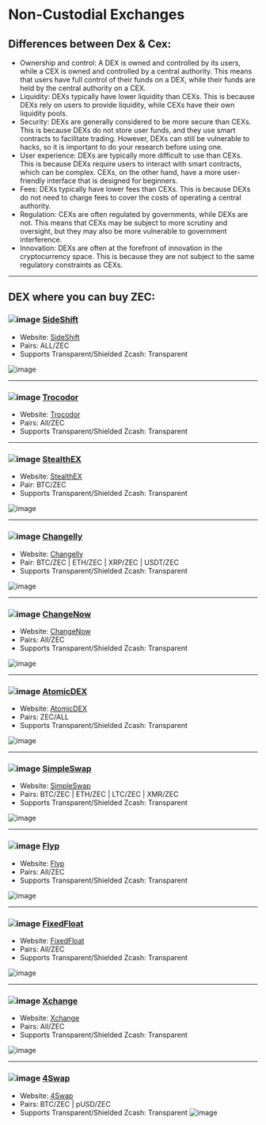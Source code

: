 # Non-Custodial Exchanges

## Differences between Dex & Cex: 

* Ownership and control: A DEX is owned and controlled by its users, while a CEX is owned and controlled by a central authority. This means that users have full control of their funds on a DEX, while their funds are held by the central authority on a CEX.
* Liquidity: DEXs typically have lower liquidity than CEXs. This is because DEXs rely on users to provide liquidity, while CEXs have their own liquidity pools.
* Security: DEXs are generally considered to be more secure than CEXs. This is because DEXs do not store user funds, and they use smart contracts to facilitate trading. However, DEXs can still be vulnerable to hacks, so it is important to do your research before using one.
* User experience: DEXs are typically more difficult to use than CEXs. This is because DEXs require users to interact with smart contracts, which can be complex. CEXs, on the other hand, have a more user-friendly interface that is designed for beginners.
* Fees: DEXs typically have lower fees than CEXs. This is because DEXs do not need to charge fees to cover the costs of operating a central authority.
* Regulation: CEXs are often regulated by governments, while DEXs are not. This means that CEXs may be subject to more scrutiny and oversight, but they may also be more vulnerable to government interference.
* Innovation: DEXs are often at the forefront of innovation in the cryptocurrency space. This is because they are not subject to the same regulatory constraints as CEXs.

---

## DEX where you can buy ZEC: 

### ![image](https://github.com/ManyRios/zechub/assets/34518489/6556c74e-f86c-452d-9f71-090d02af86fb) [SideShift](https://sideshift.ai/usdcpolygon/zec)

* Website: [SideShift](https://sideshift.ai/usdcpolygon/zec)
* Pairs: ALL/ZEC
* Supports Transparent/Shielded Zcash: Transparent

![image](https://github.com/ManyRios/zechub/assets/34518489/df4d01be-b7e4-4e3d-ba1d-a65682fdc2bc)

---

### ![image](https://i.ibb.co/rbxrjFP/image-2023-09-05-202420036.png) [Trocodor](https://trocador.app/en/)

* Website: [Trocodor](https://trocador.app)
* Pairs: All/ZEC
* Supports Transparent/Shielded Zcash: Transparent

--- 

### ![image](https://github.com/ManyRios/zechub/assets/34518489/6d2f987e-1a14-46fe-8734-c3da8d563db6) [StealthEX](https://stealthex.io/?to=zec)

* Website: [StealthEX](https://stealthex.io/?to=zec)
* Pair: BTC/ZEC
* Supports Transparent/Shielded Zcash: Transparent

![image](https://github.com/ManyRios/zechub/assets/34518489/e8f622c5-471e-4659-a75f-533134a0346f)

--- 

### ![image](https://github.com/ManyRios/zechub/assets/34518489/e22bad6f-d59f-4e4d-a450-b367c8c1f02a) [Changelly](https://changelly.com/) 

* Website: [Changelly](https://changelly.com/)
* Pair: BTC/ZEC | ETH/ZEC | XRP/ZEC | USDT/ZEC 
* Supports Transparent/Shielded Zcash: Transparent

![image](https://github.com/ManyRios/zechub/assets/34518489/14e78c60-b588-4a53-8465-4398dd4eca21)

---

### ![image](https://github.com/ManyRios/zechub/assets/34518489/bb26cfbc-b6e7-4c1f-b7b5-18980d0701a1) [ChangeNow](https://changenow.io/?from=usdterc20&to=zec) 

* Website: [ChangeNow](https://changenow.io/?from=usdterc20&to=zec)
* Pairs: All/ZEC
* Supports Transparent/Shielded Zcash: Transparent

![image](https://github.com/ManyRios/zechub/assets/34518489/f8838b07-8897-480a-8ac6-a861e82b93f9)

--- 

### ![image](https://github.com/ManyRios/zechub/assets/34518489/2a71fced-8524-4344-b231-7982806bb435) [AtomicDEX](https://app.atomicdex.io/#/dex) 

* Website: [AtomicDEX](https://app.atomicdex.io/#/dex)
* Pairs: ZEC/ALL
* Supports Transparent/Shielded Zcash: Transparent

![image](https://github.com/ManyRios/zechub/assets/34518489/9e0bd6cf-1ceb-4871-bd2a-8878c0f9aac2)

--- 

### ![image](https://github.com/ManyRios/zechub/assets/34518489/2caa5808-9131-4e0b-8c5a-17c97537b008) [SimpleSwap](https://simpleswap.io/?to=zec)

* Website: [SimpleSwap](https://simpleswap.io/?to=zec)
* Pairs: BTC/ZEC | ETH/ZEC | LTC/ZEC | XMR/ZEC
* Supports Transparent/Shielded Zcash: Transparent

![image](https://github.com/ManyRios/zechub/assets/34518489/4fb8bdf4-a55e-4db3-b41a-a0331ec1841c)

--- 

### ![image](https://github.com/ManyRios/zechub/assets/34518489/70ed2ea5-8e2f-4a0a-b68e-22ff245e6104) [Flyp]([Flyp](https://flyp.me/en/#/)https://flyp.me/en/#/)

* Website: [Flyp]([Flyp](https://flyp.me/en/#/)https://flyp.me/en/#/)
* Pairs: All/ZEC
* Supports Transparent/Shielded Zcash: Transparent

![image](https://github.com/ManyRios/zechub/assets/34518489/95fd9b9a-8578-4f98-a11f-f6c649d69103)

--- 

### ![image](https://github.com/ManyRios/zechub/assets/34518489/3186b4db-fd08-462f-b70e-2dcbc46c7ca1) [FixedFloat](https://fixedfloat.com/en/)

* Website: [FixedFloat](https://fixedfloat.com/en/)
* Pairs: All/ZEC
* Supports Transparent/Shielded Zcash: Transparent

![image](https://github.com/ManyRios/zechub/assets/34518489/0e1a9803-2ec6-4d55-90de-a5998b5abbc6)

--- 

### ![image](https://github.com/ManyRios/zechub/assets/34518489/16d21359-7dce-4909-921a-31670b6d3cd2) [Xchange](https://xchange.me/)

* Website: [Xchange](https://xchange.me/)
* Pairs: All/ZEC
* Supports Transparent/Shielded Zcash: Transparent

![image](https://github.com/ManyRios/zechub/assets/34518489/3ebfb62f-b92a-41c1-8ff3-617e824cc019)

---

### ![image](https://github.com/ManyRios/zechub/assets/34518489/5754fd39-c976-45ce-a168-42dfa00ad9a6) [4Swap](https://app.4swap.org/#/swap?input=c6d0c728-2624-429b-8e0d-d9d19b6592fa&output=c996abc9-d94e-4494-b1cf-2a3fd3ac5714)

* Website: [4Swap](https://app.4swap.org/#/swap?input=c6d0c728-2624-429b-8e0d-d9d19b6592fa&output=c996abc9-d94e-4494-b1cf-2a3fd3ac5714)
* Pairs: BTC/ZEC | pUSD/ZEC
* Supports Transparent/Shielded Zcash: Transparent
![image](https://github.com/ManyRios/zechub/assets/34518489/a5b57bd1-38f8-481e-9e67-7d7004466bfb)
